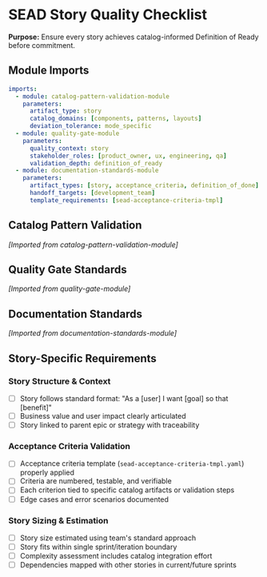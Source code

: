 <!-- Powered by SEAD-METHOD™ Core -->

# SEAD Story Quality Checklist

**Purpose:** Ensure every story achieves catalog-informed Definition of Ready before commitment.

## Module Imports
```yaml
imports:
  - module: catalog-pattern-validation-module
    parameters:
      artifact_type: story
      catalog_domains: [components, patterns, layouts]
      deviation_tolerance: mode_specific
  - module: quality-gate-module
    parameters:
      quality_context: story
      stakeholder_roles: [product_owner, ux, engineering, qa]
      validation_depth: definition_of_ready
  - module: documentation-standards-module
    parameters:
      artifact_types: [story, acceptance_criteria, definition_of_done]
      handoff_targets: [development_team]
      template_requirements: [sead-acceptance-criteria-tmpl]
```

## Catalog Pattern Validation
*[Imported from catalog-pattern-validation-module]*

## Quality Gate Standards  
*[Imported from quality-gate-module]*

## Documentation Standards
*[Imported from documentation-standards-module]*

## Story-Specific Requirements

### Story Structure & Context
- [ ] Story follows standard format: "As a [user] I want [goal] so that [benefit]"
- [ ] Business value and user impact clearly articulated
- [ ] Story linked to parent epic or strategy with traceability

### Acceptance Criteria Validation
- [ ] Acceptance criteria template (`sead-acceptance-criteria-tmpl.yaml`) properly applied
- [ ] Criteria are numbered, testable, and verifiable
- [ ] Each criterion tied to specific catalog artifacts or validation steps
- [ ] Edge cases and error scenarios documented

### Story Sizing & Estimation
- [ ] Story size estimated using team's standard approach
- [ ] Story fits within single sprint/iteration boundary
- [ ] Complexity assessment includes catalog integration effort
- [ ] Dependencies mapped with other stories in current/future sprints
